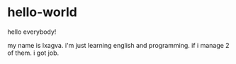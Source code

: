 # hello-world


hello everybody!

my name is lxagva. i'm just learning english and programming.
if i manage 2 of them. i got job. 
